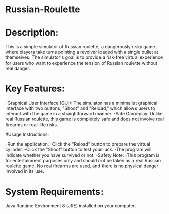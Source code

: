 # Russian-Roulette

# Description:
This is a simple simulator of Russian roulette, a dangerously risky game where players take turns pointing a revolver loaded with a single bullet at themselves. The simulator's goal is to provide a risk-free virtual experience for users who want to experience the tension of Russian roulette without real danger.

# Key Features:

-Graphical User Interface (GUI): The simulator has a minimalist graphical interface with two buttons, "Shoot" and "Reload," which allows users to interact with the game in a straightforward manner.
-Safe Gameplay: Unlike real Russian roulette, this game is completely safe and does not involve real firearms or real-life risks.

#Usage Instructions:

-Run the application.
-Click the "Reload" button to prepare the virtual cylinder.
-Click the "Shoot" button to test your luck.
-The program will indicate whether you have survived or not.
-Safety Note:
-This program is for entertainment purposes only and should not be taken as a real Russian roulette game. No real firearms are used, and there is no physical danger involved in its use.

# System Requirements:
Java Runtime Environment 8 (JRE) installed on your computer.
